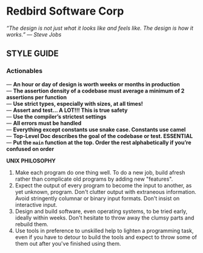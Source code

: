 # Redbird Software Corp
_“The design is not just what it looks like and feels like. The design is how it works.” — Steve Jobs_
## STYLE GUIDE
### **Actionables**
— **An hour or day of design is worth weeks or months in production**  
— **The assertion density of a codebase must average a minimum of 2 assertions per function**  
— **Use strict types, especially with sizes, at all times!**  
— **Assert and test… A LOT!!! This is true safety**  
— **Use the compiler’s strictest settings**  
— **All errors must be handled**  
— **Everything except constants use snake case. Constants use camel**  
— **Top-Level Doc describes the goal of the codebase or test. ESSENTIAL**  
— **Put the `main` function at the top. Order the rest alphabetically if you’re confused on order**  


**UNIX PHILOSOPHY**
1. Make each program do one thing well. To do a new job, build afresh rather than complicate old programs by adding new "features".
2. Expect the output of every program to become the input to another, as yet unknown, program. Don't clutter output with extraneous information. Avoid stringently columnar or binary input formats. Don't insist on interactive input.
3. Design and build software, even operating systems, to be tried early, ideally within weeks. Don't hesitate to throw away the clumsy parts and rebuild them.
4. Use tools in preference to unskilled help to lighten a programming task, even if you have to detour to build the tools and expect to throw some of them out after you've finished using them.
